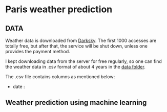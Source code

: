 # Paris weather prediction

## DATA

Weather data is downloaded from [Darksky](https://darksky.net/dev). The first 1000 accesses are totally free, but after that, the service will be shut down, unless one provides the payment method. 

I kept downloading data from the server for free regularly, so one can find the weather data in .csv format of about 4 years in the [data folder](https://github.com/SamWongML/weather_in_Paris/tree/master/data).

The .csv file contains columns as mentioned below:
* date :

## Weather prediction using machine learning
